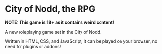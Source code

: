 # City of Nodd, the RPG
**NOTE: This game is 18+ as it contains weird content!**

A new roleplaying game set in the City of Nodd. 

Written in HTML, CSS, and JavaScript, it can be played on your browser, no need for plugins or addons!